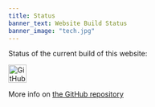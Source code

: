 ```yaml
---
title: Status
banner_text: Website Build Status
banner_image: "tech.jpg"
--- 
```


<div class="text-center lead" markdown="1"> 

Status of the current build of this website:

<a href="https://github.com/newtheatre/website/actions/workflows/build.yml"><img src="https://github.com/newtheatre/website/actions/workflows/build.yml/badge.svg?branch=master" style="height:36px; width:auto" alt="GitHub Actions Status Badge"></a>

More info on [the GitHub repository](https://github.com/newtheatre/website/actions/workflows/build.yml)

</div>